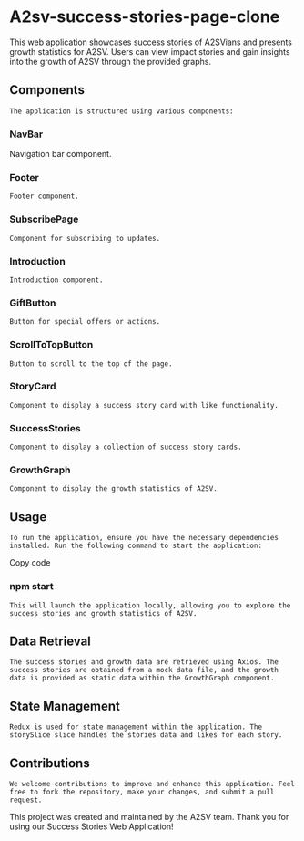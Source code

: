# A2sv-success-stories-page-clone

This web application showcases success stories of A2SVians and presents growth statistics for A2SV. Users can view impact stories and gain insights into the growth of A2SV through the provided graphs.

## Components
    The application is structured using various components:

### NavBar

Navigation bar component.
### Footer

    Footer component.
### SubscribePage

    Component for subscribing to updates.
### Introduction

    Introduction component.
### GiftButton

    Button for special offers or actions.
### ScrollToTopButton

    Button to scroll to the top of the page.
### StoryCard

    Component to display a success story card with like functionality.
### SuccessStories

    Component to display a collection of success story cards.
### GrowthGraph

    Component to display the growth statistics of A2SV.
## Usage
    To run the application, ensure you have the necessary dependencies installed. Run the following command to start the application:

Copy code
### npm start
    This will launch the application locally, allowing you to explore the success stories and growth statistics of A2SV.

## Data Retrieval
    The success stories and growth data are retrieved using Axios. The success stories are obtained from a mock data file, and the growth data is provided as static data within the GrowthGraph component.

## State Management
    Redux is used for state management within the application. The storySlice slice handles the stories data and likes for each story.

## Contributions
    We welcome contributions to improve and enhance this application. Feel free to fork the repository, make your changes, and submit a pull request.

This project was created and maintained by the A2SV team. Thank you for using our Success Stories Web Application!
